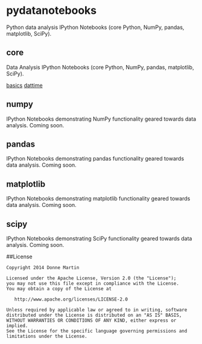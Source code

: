 # pydatanotebooks
Python data analysis IPython Notebooks (core Python, NumPy, pandas, matplotlib, SciPy).

## core

Data Analysis IPython Notebooks (core Python, NumPy, pandas, matplotlib, SciPy).

[basics](http://nbviewer.ipython.org/github/donnemartin/pydatasnippets/blob/master/core/basics.ipynb)
[dattime](http://nbviewer.ipython.org/github/donnemartin/pydatasnippets/blob/master/core/datetime.ipynb)

## numpy

IPython Notebooks demonstrating NumPy functionality geared towards data analysis.  Coming soon.

## pandas

IPython Notebooks demonstrating pandas functionality geared towards data analysis.  Coming soon.

## matplotlib

IPython Notebooks demonstrating matplotlib functionality geared towards data analysis.  Coming soon.

## scipy

IPython Notebooks demonstrating SciPy functionality geared towards data analysis.  Coming soon.

##License

    Copyright 2014 Donne Martin

    Licensed under the Apache License, Version 2.0 (the "License");
    you may not use this file except in compliance with the License.
    You may obtain a copy of the License at

       http://www.apache.org/licenses/LICENSE-2.0

    Unless required by applicable law or agreed to in writing, software
    distributed under the License is distributed on an "AS IS" BASIS,
    WITHOUT WARRANTIES OR CONDITIONS OF ANY KIND, either express or implied.
    See the License for the specific language governing permissions and
    limitations under the License.